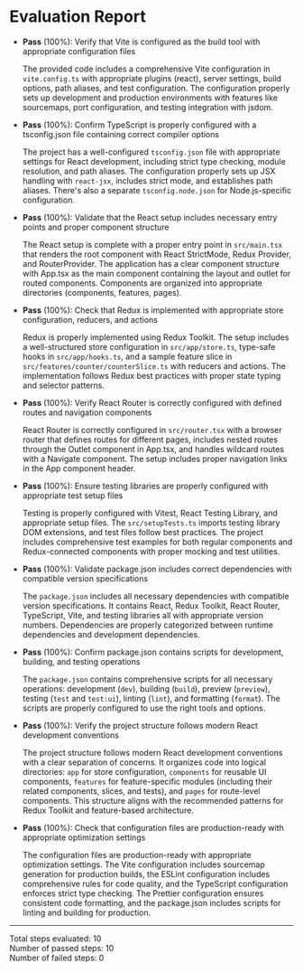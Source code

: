 # Evaluation Report

- **Pass** (100%): Verify that Vite is configured as the build tool with appropriate configuration files

    The provided code includes a comprehensive Vite configuration in `vite.config.ts` with appropriate plugins (react), server settings, build options, path aliases, and test configuration. The configuration properly sets up development and production environments with features like sourcemaps, port configuration, and testing integration with jsdom.

- **Pass** (100%): Confirm TypeScript is properly configured with a tsconfig.json file containing correct compiler options

    The project has a well-configured `tsconfig.json` file with appropriate settings for React development, including strict type checking, module resolution, and path aliases. The configuration properly sets up JSX handling with `react-jsx`, includes strict mode, and establishes path aliases. There's also a separate `tsconfig.node.json` for Node.js-specific configuration.

- **Pass** (100%): Validate that the React setup includes necessary entry points and proper component structure

    The React setup is complete with a proper entry point in `src/main.tsx` that renders the root component with React StrictMode, Redux Provider, and RouterProvider. The application has a clear component structure with App.tsx as the main component containing the layout and outlet for routed components. Components are organized into appropriate directories (components, features, pages).

- **Pass** (100%): Check that Redux is implemented with appropriate store configuration, reducers, and actions

    Redux is properly implemented using Redux Toolkit. The setup includes a well-structured store configuration in `src/app/store.ts`, type-safe hooks in `src/app/hooks.ts`, and a sample feature slice in `src/features/counter/counterSlice.ts` with reducers and actions. The implementation follows Redux best practices with proper state typing and selector patterns.

- **Pass** (100%): Verify React Router is correctly configured with defined routes and navigation components

    React Router is correctly configured in `src/router.tsx` with a browser router that defines routes for different pages, includes nested routes through the Outlet component in App.tsx, and handles wildcard routes with a Navigate component. The setup includes proper navigation links in the App component header.

- **Pass** (100%): Ensure testing libraries are properly configured with appropriate test setup files

    Testing is properly configured with Vitest, React Testing Library, and appropriate setup files. The `src/setupTests.ts` imports testing library DOM extensions, and test files follow best practices. The project includes comprehensive test examples for both regular components and Redux-connected components with proper mocking and test utilities.

- **Pass** (100%): Validate package.json includes correct dependencies with compatible version specifications

    The `package.json` includes all necessary dependencies with compatible version specifications. It contains React, Redux Toolkit, React Router, TypeScript, Vite, and testing libraries all with appropriate version numbers. Dependencies are properly categorized between runtime dependencies and development dependencies.

- **Pass** (100%): Confirm package.json contains scripts for development, building, and testing operations

    The `package.json` contains comprehensive scripts for all necessary operations: development (`dev`), building (`build`), preview (`preview`), testing (`test` and `test:ui`), linting (`lint`), and formatting (`format`). The scripts are properly configured to use the right tools and options.

- **Pass** (100%): Verify the project structure follows modern React development conventions

    The project structure follows modern React development conventions with a clear separation of concerns. It organizes code into logical directories: `app` for store configuration, `components` for reusable UI components, `features` for feature-specific modules (including their related components, slices, and tests), and `pages` for route-level components. This structure aligns with the recommended patterns for Redux Toolkit and feature-based architecture.

- **Pass** (100%): Check that configuration files are production-ready with appropriate optimization settings

    The configuration files are production-ready with appropriate optimization settings. The Vite configuration includes sourcemap generation for production builds, the ESLint configuration includes comprehensive rules for code quality, and the TypeScript configuration enforces strict type checking. The Prettier configuration ensures consistent code formatting, and the package.json includes scripts for linting and building for production.

---

Total steps evaluated: 10  
Number of passed steps: 10  
Number of failed steps: 0